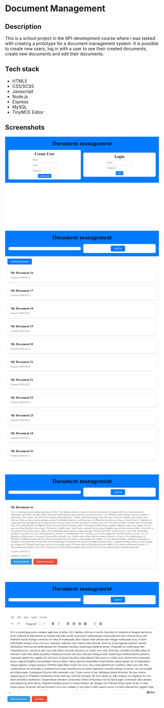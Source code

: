 # Document Management 

## Description
This is a school project in the API-development course where i was tasked with creating a prototype for a
document management system. It is possible to create new users, log in with a user to see their created
documents, create new documents and edit their documents.

## Tech stack
- HTML5
- CSS/SCSS
- Javascript
- Node.js
- Express
- MySQL
- TinyMCE Editor

## Screenshots
![Start screen](/frontend/img/start.png "Start screen")

![Documents](/frontend/img/documents.png "Documents ")

![Document](/frontend/img/singleDocument.png "Document ")

![Edit document](/frontend/img/editDocument.png "Edit document")